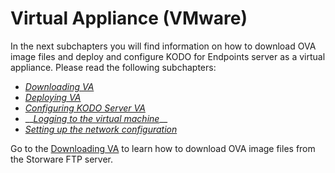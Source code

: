 # Virtual Appliance \(VMware\)

In the next subchapters you will find information on how to download OVA image files and deploy and configure KODO for Endpoints server as a virtual appliance. Please read the following subchapters:

* [_Downloading VA_](downloading-va.md)
* [_Deploying VA_](deploying-va.md)
* [_Configuring KODO Server VA_](configuring-kodo-server-va/)
* \_\_[_Logging to the virtual machine_](configuring-kodo-server-va/loggin-to-virtual-machine.md)\_\_
* [_Setting up the network configuration_](configuring-kodo-server-va/setting-up-network-configuration.md)



Go to the [Downloading VA](downloading-va.md) to learn how to download OVA image files from the Storware FTP server.


